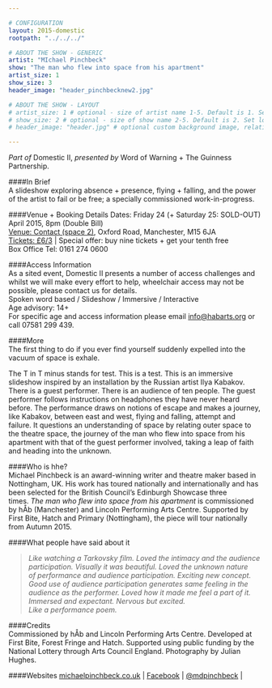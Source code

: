 ```yaml
---

# CONFIGURATION
layout: 2015-domestic
rootpath: "../../../"

# ABOUT THE SHOW - GENERIC
artist: "MIchael Pinchbeck"
show: "The man who flew into space from his apartment"
artist_size: 1
show_size: 3
header_image: "header_pinchbecknew2.jpg"

# ABOUT THE SHOW - LAYOUT
# artist_size: 1 # optional - size of artist name 1-5. Default is 1. Set longer names to lower values
# show_size: 2 # optional - size of show name 2-5. Default is 2. Set longer names to lower values
# header_image: "header.jpg" # optional custom background image, relative to current page

---
```

*Part of* Domestic II, *presented by* Word of Warning + The Guinness Partnership.      
         
####In Brief                      
A slideshow exploring absence + presence, flying + falling, and the power of the artist to fail or be free; a specially commissioned work-in-progress.     
  
    
####Venue + Booking Details
Dates: Friday 24 (+ Saturday 25: SOLD-OUT) April 2015, 8pm (Double Bill)        
[Venue: Contact (space 2)](http://contactmcr.com/visit/getting-here), Oxford Road, Manchester, M15 6JA            
[Tickets: £6/3](http://contactmcr.com/whats-on/35092-works-ahead-2015/booking) | Special offer: buy nine tickets + get your tenth free            
Box Office Tel: 0161 274 0600        
        
####Access Information      
As a sited event, Domestic II presents a number of access challenges and whilst we will make every effort to help, wheelchair access may not be possible, please contact us for details.    
Spoken word based / Slideshow / Immersive / Interactive    
Age advisory: 14+    
For specific age and access information please email info@habarts.org or call 07581 299 439.  
                       
####More   
The first thing to do if you ever find yourself suddenly expelled into the vacuum of space is exhale.    

The T in T minus stands for test. This is a test. This is an immersive slideshow inspired by an installation by the Russian artist Ilya Kabakov.    
 There is a guest performer. There is an audience of ten people. The guest performer follows instructions on headphones they have never heard before.
The performance draws on notions of escape and makes a journey, like Kabakov, between east and west, flying and falling, attempt and failure. It questions an understanding of space by relating outer space to the theatre space, the journey of the man who flew into space from his apartment with that of the guest performer involved, taking a leap of faith and heading into the unknown.    
   
####Who is hhe?    
Michael Pinchbeck is an award-winning writer and theatre maker based in Nottingham, UK. His work has toured nationally and internationally and has been selected for the British Council’s Edinburgh Showcase three times. *The man who flew into space from his apartment* is commissioned by hÅb (Manchester) and Lincoln Performing Arts Centre. Supported by First Bite, Hatch and Primary (Nottingham), the piece will tour nationally from Autumn 2015.    
   
####What people have said about it                                           
>*Like watching a Tarkovsky film.* 
>*Loved the intimacy and the audience participation.* 
>*Visually it was beautiful. Loved the unknown nature of performance and audience participation.* 
>*Exciting new concept. Good use of audience participation generates same feeling in the audience as the performer.* 
>*Loved how it made me feel a part of it. Immersed and expectant. Nervous but excited.*   
>*Like a performance poem.*   

####Credits         
Commissioned by hÅb and Lincoln Performing Arts Centre. Developed at First Bite, Forest Fringe and Hatch. Supported using public funding by the National Lottery through Arts Council England. Photography by Julian Hughes.    

####Websites
[michaelpinchbeck.co.uk](http://www.michaelpinchbeck.co.uk) | [Facebook](www.facebook.com/mdpinchbeck) | [@mdpinchbeck](www.twitter.com/mdpinchbeck) | 
